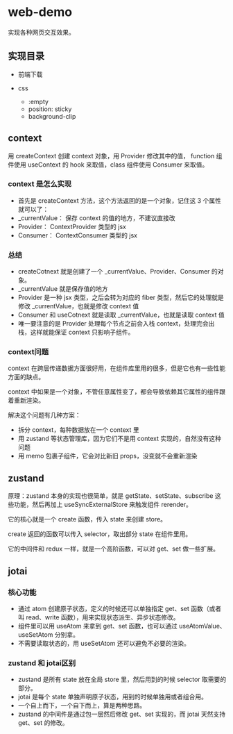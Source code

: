 # web-demo
实现各种网页交互效果。

## 实现目录
- 前端下载

- css
    - :empty
    - position: sticky
    - background-clip




## context
用 createContext 创建 context 对象，用 Provider 修改其中的值， function 组件使用 useContext 的 hook 来取值，class 组件使用 Consumer 来取值。

### context 是怎么实现
- 首先是 createContext 方法，这个方法返回的是一个对象，记住这 3 个属性就可以了：
- _currentValue： 保存 context 的值的地方，不建议直接改
- Provider： ContextProvider 类型的 jsx
- Consumer： ContextConsumer 类型的 jsx


### 总结
- createCotnext 就是创建了一个 _currentValue、Provider、Consumer 的对象。
- _currentValue 就是保存值的地方
- Provider 是一种 jsx 类型，之后会转为对应的 fiber 类型，然后它的处理就是修改 _currentValue，也就是修改 context 值
- Consumer 和 useCotnext 就是读取 _currentValue，也就是读取 context 值
- 唯一要注意的是 Provider 处理每个节点之前会入栈 context，处理完会出栈，这样就能保证 context 只影响子组件。


### context问题
context 在跨层传递数据方面很好用，在组件库里用的很多，但是它也有一些性能方面的缺点。

context 中如果是一个对象，不管任意属性变了，都会导致依赖其它属性的组件跟着重新渲染。

解决这个问题有几种方案：
- 拆分 context，每种数据放在一个 context 里
- 用 zustand 等状态管理库，因为它们不是用 context 实现的，自然没有这种问题
- 用 memo 包裹子组件，它会对比新旧 props，没变就不会重新渲染




## zustand

原理：zustand 本身的实现也很简单，就是 getState、setState、subscribe 这些功能，然后再加上 useSyncExternalStore 来触发组件 rerender。

它的核心就是一个 create 函数，传入 state 来创建 store。

create 返回的函数可以传入 selector，取出部分 state 在组件里用。

它的中间件和 redux 一样，就是一个高阶函数，可以对 get、set 做一些扩展。




## jotai
### 核心功能
- 通过 atom 创建原子状态，定义的时候还可以单独指定 get、set 函数（或者叫 read、write 函数），用来实现状态派生、异步状态修改。
- 组件里可以用 useAtom 来拿到 get、set 函数，也可以通过 useAtomValue、useSetAtom 分别拿。
- 不需要读取状态的，用 useSetAtom 还可以避免不必要的渲染。

### zustand 和 jotai区别
- zustand 是所有 state 放在全局 store 里，然后用到的时候 selector 取需要的部分。
- jotai 是每个 state 单独声明原子状态，用到的时候单独用或者组合用。
- 一个自上而下，一个自下而上，算是两种思路。
- zustand 的中间件是通过包一层然后修改 get、set 实现的，而 jotai 天然支持 get、set 的修改。
